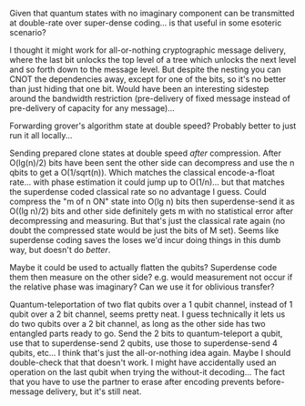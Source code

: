 Given that quantum states with no imaginary component can be transmitted at double-rate over super-dense coding... is that useful in some esoteric scenario?

I thought it might work for all-or-nothing cryptographic message delivery, where the last bit unlocks the top level of a tree which unlocks the next level and so forth down to the message level. But despite the nesting you can CNOT the dependencies away, except for one of the bits, so it's no better than just hiding that one bit. Would have been an interesting sidestep around the bandwidth restriction (pre-delivery of fixed message instead of pre-delivery of capacity for any message)...

Forwarding grover's algorithm state at double speed? Probably better to just run it all locally...

Sending prepared clone states at double speed *after* compression. After O(lg(n)/2) bits have been sent the other side can decompress and use the n qbits to get a O(1/sqrt(n)). Which matches the classical encode-a-float rate... with phase estimation it could jump up to O(1/n)... but that matches the superdense coded classical rate so no advantage I guess. Could compress the "m of n ON" state into O(lg n) bits then superdense-send it as O((lg n)/2) bits and other side definitely gets m with no statistical error after decompressing and measuring. But that's just the classical rate again (no doubt the compressed state would be just the bits of M set). Seems like superdense coding saves the loses we'd incur doing things in this dumb way, but doesn't do *better*.

Maybe it could be used to actually flatten the qubits? Superdense code them then measure on the other side? e.g. would measurement not occur if the relative phase was imaginary? Can we use it for oblivious transfer?

Quantum-teleportation of two flat qubits over a 1 qubit channel, instead of 1 qubit over a 2 bit channel, seems pretty neat. I guess technically it lets us do two qubits over a 2 bit channel, as long as the other side has two entangled parts ready to go. Send the 2 bits to quantum-teleport a qubit, use that to superdense-send 2 qubits, use those to superdense-send 4 qubits, etc... I think that's just the all-or-nothing idea again. Maybe I should double-check that that doesn't work. I might have accidentally used an operation on the last qubit when trying the without-it decoding... The fact that you have to use the partner to erase after encoding prevents before-message delivery, but it's still neat.


